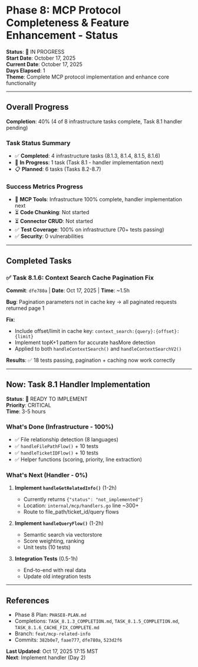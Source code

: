 # Phase 8: MCP Protocol Completeness & Feature Enhancement - Status

**Status**: 🚧 IN PROGRESS  
**Start Date**: October 17, 2025  
**Current Date**: October 17, 2025  
**Days Elapsed**: 1  
**Theme**: Complete MCP protocol implementation and enhance core functionality

---

## Overall Progress

**Completion**: 40% (4 of 8 infrastructure tasks complete, Task 8.1 handler pending)

### Task Status Summary
- ✅ **Completed**: 4 infrastructure tasks (8.1.3, 8.1.4, 8.1.5, 8.1.6)
- 🚧 **In Progress**: 1 task (Task 8.1 - handler implementation next)
- 📋 **Planned**: 6 tasks (Tasks 8.2-8.7)

### Success Metrics Progress
- 🚧 **MCP Tools**: Infrastructure 100% complete, handler implementation next
- ⏳ **Code Chunking**: Not started
- ⏳ **Connector CRUD**: Not started  
- ✅ **Test Coverage**: 100% on infrastructure (70+ tests passing)
- ✅ **Security**: 0 vulnerabilities

---

## Completed Tasks

### ✅ Task 8.1.6: Context Search Cache Pagination Fix

**Commit**: `dfe780a` | **Date**: Oct 17, 2025 | **Time**: ~1.5h

**Bug**: Pagination parameters not in cache key → all paginated requests returned page 1

**Fix**: 
- Include offset/limit in cache key: `context_search:{query}:{offset}:{limit}`
- Implement topK+1 pattern for accurate hasMore detection
- Applied to both `handleContextSearch()` and `handleContextSearchV2()`

**Results**: ✅ 18 tests passing, pagination + caching now work correctly

---

## Now: Task 8.1 Handler Implementation

**Status**: 🔴 READY TO IMPLEMENT  
**Priority**: CRITICAL  
**Time**: 3-5 hours

### What's Done (Infrastructure - 100%)
- ✅ File relationship detection (8 languages)
- ✅ `handleFilePathFlow()` + 10 tests  
- ✅ `handleTicketIDFlow()` + 10 tests
- ✅ Helper functions (scoring, priority, line extraction)

### What's Next (Handler - 0%)
1. **Implement `handleGetRelatedInfo()`** (1-2h)
   - Currently returns `{"status": "not_implemented"}`  
   - Location: `internal/mcp/handlers.go` line ~300+
   - Route to file_path/ticket_id/query flows
   
2. **Implement `handleQueryFlow()`** (1-2h)
   - Semantic search via vectorstore
   - Score weighting, ranking
   - Unit tests (10 tests)

3. **Integration Tests** (0.5-1h)
   - End-to-end with real data
   - Update old integration tests

---

## References
- Phase 8 Plan: `PHASE8-PLAN.md`
- Completions: `TASK_8.1.3_COMPLETION.md`, `TASK_8.1.5_COMPLETION.md`, `TASK_8.1.6_CACHE_FIX_COMPLETE.md`
- Branch: `feat/mcp-related-info`
- Commits: `382b0e7`, `faae777`, `dfe780a`, `523d2f6`

**Last Updated**: Oct 17, 2025 17:15 MST  
**Next**: Implement handler (Day 2)
